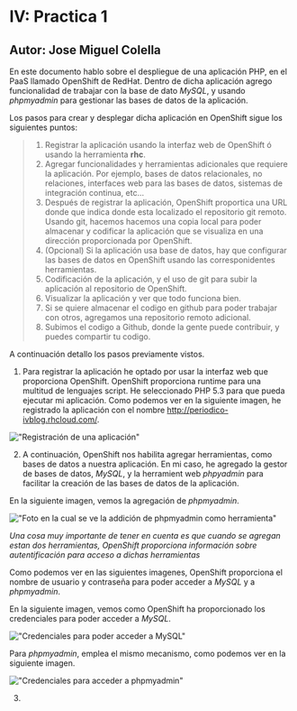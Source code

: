 IV: Practica 1
==============

Autor: Jose Miguel Colella
-------------------


En este documento hablo sobre el despliegue de una aplicación PHP,
en el PaaS llamado OpenShift de RedHat. Dentro de dicha aplicación
agrego funcionalidad de trabajar con la base de dato *MySQL*, y usando
*phpmyadmin* para gestionar las bases de datos de la aplicación.

Los pasos para crear y desplegar dicha aplicación en OpenShift sigue los
siguientes puntos:

> 1. Registrar la aplicación usando la interfaz web de OpenShift ó usando
> la herramienta **rhc**.
> 2. Agregar funcionalidades y herramientas adicionales que requiere la aplicación.
> Por ejemplo, bases de datos relacionales, no relaciones, interfaces web para las
> bases de datos, sistemas de integración continua, etc...
> 3. Después de registrar la aplicación, OpenShift proportica una URL donde
> que indica donde esta localizado el repositorio git remoto. Usando git, hacemos
> hacemos una copia local para poder almacenar y codificar la aplicación que se
> visualiza en una dirección proporcionada por OpenShift.
> 4. (Opcional) Si la aplicación usa base de datos, hay que configurar las bases de
datos en OpenShift usando las corresponidentes herramientas.
> 5. Codificación de la aplicación, y el uso de git para subir la aplicación al
> repositorio de OpenShift.
> 6. Visualizar la aplicación y ver que todo funciona bien.
> 7. Si se quiere almacenar el codigo en github para poder trabajar
> con otros, agregamos una repositorio remoto adicional.
> 8. Subimos el codigo a Github, donde la gente puede contribuir, y puedes
> compartir tu codigo.

A continuación detallo los pasos previamente vistos.

1. Para registrar la aplicación he optado por usar la interfaz web que proporciona
OpenShift. OpenShift proporciona runtime para una multitud de lenguajes script.
He seleccionado PHP 5.3 para que pueda ejecutar mi aplicación.
Como podemos ver en la siguiente imagen, he registrado la aplicación con
el nombre http://periodico-ivblog.rhcloud.com/.

!["Registración de una aplicación"](https://raw.github.com/josecolella/GII-2013/master/Screenshots/Practica1Photos/Screen%20Shot%202013-10-16%20at%2012.49.18.png)


2. A continuación, OpenShift nos habilita agregar herramientas, como bases de datos
a nuestra aplicación. En mi caso, he agregado la gestor de bases de datos, *MySQL*,
y la herramient web *phpyadmin* para facilitar la creación de las bases de datos de la aplicación.

En la siguiente imagen, vemos la agregación de *phpmyadmin*.

!["Foto en la cual se ve la addición de phpmyadmin como herramienta"](https://raw.github.com/josecolella/GII-2013/master/Screenshots/Practica1Photos/Screen%20Shot%202013-10-15%20at%2023.14.32.png)

*Una cosa muy importante de tener en cuenta es que cuando se agregan estan dos herramientas,*
*OpenShift proporciona información sobre autentificación para acceso a dichas herramientas*

Como podemos ver en las siguientes imagenes, OpenShift proporciona el nombre de usuario y contraseña
para poder acceder a *MySQL* y a *phpmyadmin*.

En la siguiente imagen, vemos como OpenShift ha proporcionado los credenciales para poder acceder a *MySQL*.

!["Credenciales para poder acceder a MySQL"](https://raw.github.com/josecolella/GII-2013/master/Screenshots/Practica1Photos/Screen%20Shot%202013-10-15%20at%2023.13.32.jpg)

Para *phpmyadmin*, emplea el mismo mecanismo, como podemos ver en la siguiente imagen.

!["Credenciales para acceder a phpmyadmin"](https://raw.github.com/josecolella/GII-2013/master/Screenshots/Practica1Photos/Screen%20Shot%202013-10-15%20at%2023.14.48.jpg)

3. 








